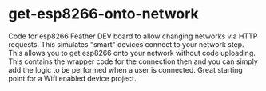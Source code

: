 # get-esp8266-onto-network
Code for esp8266 Feather DEV board to allow changing networks via HTTP requests. This simulates "smart" devices connect to your network step. This allows you to get esp8266 onto your network without code uploading. This contains the wrapper code for the connection then and you can simply add the logic to be performed when a user is connected. Great starting point for a Wifi enabled device project.
